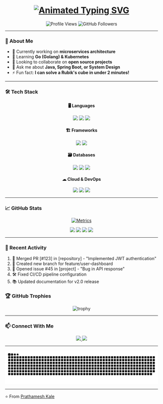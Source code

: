 <h1 align="center"> 
  <a href="https://github.com/prath0m">
    <img src="https://readme-typing-svg.demolab.com?font=Fira+Code&weight=600&size=28&duration=3000&pause=500&color=00F718&center=true&vCenter=true&width=500&lines=Hi+there+%F0%9F%91%8B%2C+I'm+Prathamesh+Kale;Full+Stack+%26+Backend+Developer;Clean+Code+Enthusiast;Scalable+Systems+Builder" alt="Animated Typing SVG" />
  </a>
</h1>

<div align="center">
  <img src="https://komarev.com/ghpvc/?username=prath0m&label=Profile%20Views&color=0e75b6&style=flat" alt="Profile Views" /> 
  <img src="https://img.shields.io/github/followers/prath0m?label=Follow&style=social" alt="GitHub Followers" />
</div>

---

### 🚀 About Me

- 🔭 Currently working on **microservices architecture**
- 🌱 Learning **Go (Golang) & Kubernetes**
- 👯 Looking to collaborate on **open source projects**
- 💬 Ask me about **Java, Spring Boot, or System Design**
- ⚡ Fun fact: **I can solve a Rubik's cube in under 2 minutes!**

---

### 🛠 Tech Stack

<div align="center">
  
  #### 🖥 Languages
  <img src="https://img.shields.io/badge/Java-ED8B00?style=for-the-badge&logo=openjdk&logoColor=white" />
  <img src="https://img.shields.io/badge/Python-3776AB?style=for-the-badge&logo=python&logoColor=white" />
  <img src="https://img.shields.io/badge/JavaScript-F7DF1E?style=for-the-badge&logo=javascript&logoColor=black" />
  
  #### 🏗 Frameworks
  <img src="https://img.shields.io/badge/Spring_Boot-6DB33F?style=for-the-badge&logo=spring&logoColor=white" />
  <img src="https://img.shields.io/badge/Django-092E20?style=for-the-badge&logo=django&logoColor=white" />
  
  #### 🗃 Databases
  <img src="https://img.shields.io/badge/MySQL-4479A1?style=for-the-badge&logo=mysql&logoColor=white" />
  <img src="https://img.shields.io/badge/PostgreSQL-316192?style=for-the-badge&logo=postgresql&logoColor=white" />
  <img src="https://img.shields.io/badge/MongoDB-47A248?style=for-the-badge&logo=mongodb&logoColor=white" />
  
  #### ☁ Cloud & DevOps
  <img src="https://img.shields.io/badge/AWS-232F3E?style=for-the-badge&logo=amazon-aws&logoColor=white" />
  <img src="https://img.shields.io/badge/Docker-2496ED?style=for-the-badge&logo=docker&logoColor=white" />
  <img src="https://img.shields.io/badge/Jenkins-D24939?style=for-the-badge&logo=jenkins&logoColor=white" />
  
</div>

---

### 📈 GitHub Stats

<div align="center">
  

  
  [![Metrics](https://metrics.lecoq.io/prath0m?template=classic&isocalendar=1&languages=1&achievements=1&activity=1&base=header%2C%20activity%2C%20community%2C%20repositories%2C%20metadata&base.indepth=false&base.hireable=false&isocalendar.duration=half-year&languages.limit=8&languages.threshold=0%25&languages.colors=github&languages.sections=most-used&languages.indepth=false&languages.analysis.timeout=15&languages.categories=markup%2C%20programming&languages.recent.categories=markup%2C%20programming&languages.recent.load=300&languages.recent.days=14&achievements.threshold=C&achievements.secrets=true&achievements.display=detailed&achievements.limit=0&activity.limit=5&activity.load=300&activity.days=14&activity.visibility=all&activity.timestamps=false&activity.filter=all&config.timezone=Asia%2FKolkata)](https://metrics.lecoq.io)

  
  <img src="https://github-readme-stats.vercel.app/api?username=prath0m&show_icons=true&theme=radical&count_private=true" width="48%" />
  <img src="https://github-readme-streak-stats.herokuapp.com/?user=prath0m&theme=radical" width="48%" />
  
  <img src="https://github-readme-stats.vercel.app/api/top-langs/?username=prath0m&layout=compact&theme=radical" width="48%" />
  <img src="https://github-profile-summary-cards.vercel.app/api/cards/most-commit-language?username=prath0m&theme=radical" width="48%" />
  
</div>

---

### 🎯 Recent Activity

<!--START_SECTION:activity-->
1. 🎉 Merged PR [#123] in [repository] - "Implemented JWT authentication"
2. 🚀 Created new branch for feature/user-dashboard
3. 💪 Opened issue #45 in [project] - "Bug in API response"
4. 🛠️ Fixed CI/CD pipeline configuration
5. 📚 Updated documentation for v2.0 release
<!--END_SECTION:activity-->


### 🏆 GitHub Trophies

<div align="center">
  
  ![trophy](https://github-profile-trophy.vercel.app/?username=prath0m&theme=onedark&no-frame=true&row=1&column=7)
  
</div>

---

### 📫 Connect With Me

<div align="center">
  
  <a href="https://linkedin.com/in/prath0m">
    <img src="https://img.shields.io/badge/LinkedIn-0077B5?style=for-the-badge&logo=linkedin&logoColor=white" />
  </a>
  <a href="mailto:prath0mkale@gmail.com">
    <img src="https://img.shields.io/badge/Gmail-D14836?style=for-the-badge&logo=gmail&logoColor=white" />
  </a>
  
</div>

---

<div align="center">
  
 [![Contribution Snake](https://raw.githubusercontent.com/Platane/snk/output/github-contribution-grid-snake.svg)](https://platane.github.io/snk)
  
</div>

---

⭐️ From [Prathamesh Kale](https://github.com/prath0m)
